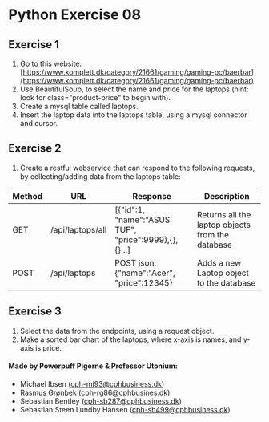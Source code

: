 # Python Exercise 08

## Exercise 1
1. Go to this website: [https://www.komplett.dk/category/21661/gaming/gaming-pc/baerbar](https://www.komplett.dk/category/21661/gaming/gaming-pc/baerbar)
2. Use BeautifulSoup, to select the name and price for the laptops (hint: look for class="product-price" to begin with).
3. Create a mysql table called laptops.
4. Insert the laptop data into the laptops table, using a mysql connector and cursor.

## Exercise 2
1. Create a restful webservice that can respond to the following requests, by collecting/adding data from the laptops table:

| Method | URL              | Response                                             | Description                                     |
|--------|------------------|------------------------------------------------------|-------------------------------------------------|
| GET    | /api/laptops/all | [{"id":1, "name":"ASUS TUF", "price":9999},{},{}...] | Returns all the laptop objects from the database|
| POST   | /api/laptops     | POST json: {"name":"Acer", "price":12345}            | Adds a new Laptop object to the database        |

## Exercise 3
1. Select the data from the endpoints, using a request object.
2. Make a sorted bar chart of the laptops, where x-axis is names, and y-axis is price.



#### Made by Powerpuff Pigerne & Professor Utonium:
- Michael Ibsen (cph-mi93@cphbusiness.dk)
- Rasmus Grønbek (cph-rg86@cphbusines.dk)
- Sebastian Bentley (cph-sb287@cphbusiness.dk)
- Sebastian Steen Lundby Hansen (cph-sh499@cphbusiness.dk)
